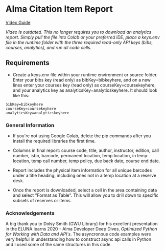 # Alma Citation Item Report

[Video Guide](https://youtu.be/9e6h1qcpxas)

*Video is outdated. This no longer requires you to download an analytics report. Simply pull the file into Colab or your preferred IDE, place a keys.env file in the runtime folder with the three required read-only API keys (bibs, courses, analytics), and run all code cells.*

## Requirements
- Create a keys.env file within your runtime environment or source folder. Enter your bibs key (read only) as bibKey=bibkeyhere, and on a new lines enter your courses key (read only) as courseKey=coursekeyhere, and your analytics key as analyticsKey=analyticskeyhere. It should look like this:
    
`bibKey=bibkeyhere`
\
`courseKey=coursekeyhere`
\
`analyticsKey=analyticskeyhere`


### General Information

- If you're not using Google Colab, delete the pip commands after you install the required libraries the first time.

- Columns in final report: course code, title, author, instructor, edition, call number, isbn, barcode, permanent location, temp location, in temp location, temp call number, temp policy, due back date, course end date.

- Report includes the physical item information for all unique barcodes under a title heading, including ones not in a temp location at a reserve desk.

- Once the report is downloaded, select a cell in the area containing data and select "Format as Table". This will allow you to drill down to specific subsets of reserves or items.


### Acknowledgements

A big thank you to Dolsy Smith (GWU Library) for his excellent presentation in the ELUNA learns 2020 - Alma Developer Deep Dives, *Optimized Python for Working with Data and API's*. The asyncronous code examples were very helpful in understanding how to construct async api calls in Python and I used some of the same structures in this code.

